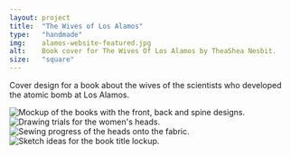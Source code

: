 ```yaml
---
layout: project
title:  "The Wives of Los Alamos"
type:	"handmade"
img:    alamos-website-featured.jpg
alt:	Book cover for The Wives Of Los Alamos by TheaShea Nesbit. 
size:   "square"
---
```

Cover design for a book about the wives of the scientists who developed the atomic bomb at Los Alamos.

<div class="gallery full">
	<img src="{{ site.baseurl }}/images/alamos/alamos-stacked.jpg" alt="Mockup of the books with the front, back and spine designs.">
</div>

<div class="gallery half both">
	<img src="{{ site.baseurl }}/images/alamos/alamos-heads.jpg" alt="Drawing trials for the women's heads.">
	<img src="{{ site.baseurl }}/images/alamos/alamos-sewing.jpg" alt="Sewing progress of the heads onto the fabric.">
</div>

<div class="gallery full">
	<img src="{{ site.baseurl }}/images/alamos/alamos-sketches.jpg" alt="Sketch ideas for the book title lockup.">
</div>